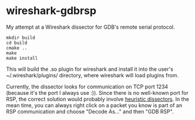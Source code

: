 wireshark-gdbrsp
================

My attempt at a Wireshark dissector for GDB's remote serial protocol.

    mkdir build
    cd build
    cmake ..
    make
    make install

This will build the .so plugin for wireshark and install it into the user's ~/.wireshark/plugins/ directory, where wireshark will load plugins from.

Currently, the dissector looks for communication on TCP port 1234 (because it's the port I always use :)). Since there is no well-known port for RSP, the correct solution would probably involve [heuristic dissectors](http://anonsvn.wireshark.org/wireshark/trunk/doc/README.heuristic). In the mean time, you can always right click on a packet you know is part of an RSP communication and choose "Decode As..." and then "GDB RSP".
